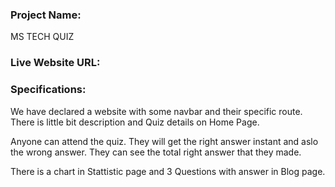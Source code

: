 ### Project Name:
MS TECH QUIZ

### Live Website URL:


### Specifications:
We have declared a website with some navbar and their specific route. There is little bit description and Quiz details on Home Page.

Anyone can attend the quiz. They will get the right answer instant and aslo the wrong answer. They can see the total right answer that they made.

There is a chart in Stattistic page and 3 Questions with answer in Blog page.